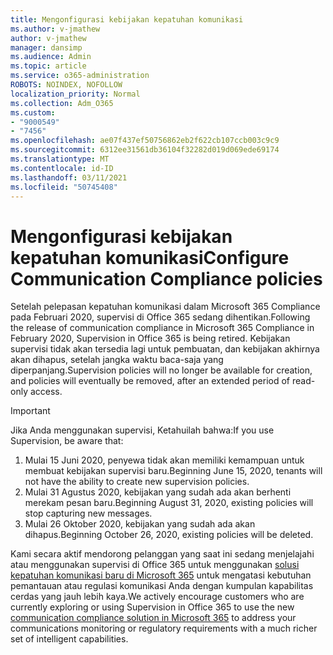 ```yaml
---
title: Mengonfigurasi kebijakan kepatuhan komunikasi
ms.author: v-jmathew
author: v-jmathew
manager: dansimp
ms.audience: Admin
ms.topic: article
ms.service: o365-administration
ROBOTS: NOINDEX, NOFOLLOW
localization_priority: Normal
ms.collection: Adm_O365
ms.custom:
- "9000549"
- "7456"
ms.openlocfilehash: ae07f437ef50756862eb2f622cb107ccb003c9c9
ms.sourcegitcommit: 6312ee31561db36104f32282d019d069ede69174
ms.translationtype: MT
ms.contentlocale: id-ID
ms.lasthandoff: 03/11/2021
ms.locfileid: "50745408"
---
```

# <a name="configure-communication-compliance-policies"></a><span data-ttu-id="61cb6-102">Mengonfigurasi kebijakan kepatuhan komunikasi</span><span class="sxs-lookup"><span data-stu-id="61cb6-102">Configure Communication Compliance policies</span></span>

<span data-ttu-id="61cb6-103">Setelah pelepasan kepatuhan komunikasi dalam Microsoft 365 Compliance pada Februari 2020, supervisi di Office 365 sedang dihentikan.</span><span class="sxs-lookup"><span data-stu-id="61cb6-103">Following the release of communication compliance in Microsoft 365 Compliance in February 2020, Supervision in Office 365 is being retired.</span></span> <span data-ttu-id="61cb6-104">Kebijakan supervisi tidak akan tersedia lagi untuk pembuatan, dan kebijakan akhirnya akan dihapus, setelah jangka waktu baca-saja yang diperpanjang.</span><span class="sxs-lookup"><span data-stu-id="61cb6-104">Supervision policies will no longer be available for creation, and policies will eventually be removed, after an extended period of read-only access.</span></span>

> [!IMPORTANT]
> <span data-ttu-id="61cb6-105">Jika Anda menggunakan supervisi, Ketahuilah bahwa:</span><span class="sxs-lookup"><span data-stu-id="61cb6-105">If you use Supervision, be aware that:</span></span>
>
> 1. <span data-ttu-id="61cb6-106">Mulai 15 Juni 2020, penyewa tidak akan memiliki kemampuan untuk membuat kebijakan supervisi baru.</span><span class="sxs-lookup"><span data-stu-id="61cb6-106">Beginning June 15, 2020, tenants will not have the ability to create new supervision policies.</span></span>
> 2. <span data-ttu-id="61cb6-107">Mulai 31 Agustus 2020, kebijakan yang sudah ada akan berhenti merekam pesan baru.</span><span class="sxs-lookup"><span data-stu-id="61cb6-107">Beginning August 31, 2020, existing policies will stop capturing new messages.</span></span>
> 3. <span data-ttu-id="61cb6-108">Mulai 26 Oktober 2020, kebijakan yang sudah ada akan dihapus.</span><span class="sxs-lookup"><span data-stu-id="61cb6-108">Beginning October 26, 2020, existing policies will be deleted.</span></span>

<span data-ttu-id="61cb6-109">Kami secara aktif mendorong pelanggan yang saat ini sedang menjelajahi atau menggunakan supervisi di Office 365 untuk menggunakan [solusi kepatuhan komunikasi baru di Microsoft 365](https://go.microsoft.com/fwlink/?linkid=2128593) untuk mengatasi kebutuhan pemantauan atau regulasi komunikasi Anda dengan kumpulan kapabilitas cerdas yang jauh lebih kaya.</span><span class="sxs-lookup"><span data-stu-id="61cb6-109">We actively encourage customers who are currently exploring or using Supervision in Office 365 to use the new [communication compliance solution in Microsoft 365](https://go.microsoft.com/fwlink/?linkid=2128593) to address your communications monitoring or regulatory requirements with a much richer set of intelligent capabilities.</span></span>

